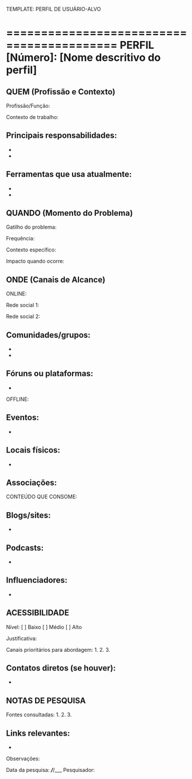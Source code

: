 TEMPLATE: PERFIL DE USUÁRIO-ALVO

==========================================
PERFIL [Número]: [Nome descritivo do perfil]
==========================================

QUEM (Profissão e Contexto)
------------------------------------------
Profissão/Função:


Contexto de trabalho:


Principais responsabilidades:
-
-
-

Ferramentas que usa atualmente:
-
-
-


QUANDO (Momento do Problema)
------------------------------------------
Gatilho do problema:


Frequência:


Contexto específico:


Impacto quando ocorre:



ONDE (Canais de Alcance)
------------------------------------------

ONLINE:

Rede social 1:

Rede social 2:

Comunidades/grupos:
-
-
-

Fóruns ou plataformas:
-
-


OFFLINE:

Eventos:
-
-

Locais físicos:
-
-

Associações:
-


CONTEÚDO QUE CONSOME:

Blogs/sites:
-
-

Podcasts:
-
-

Influenciadores:
-
-


ACESSIBILIDADE
------------------------------------------
Nível: [ ] Baixo [ ] Médio [ ] Alto

Justificativa:


Canais prioritários para abordagem:
1.
2.
3.

Contatos diretos (se houver):
-
-


NOTAS DE PESQUISA
------------------------------------------
Fontes consultadas:
1.
2.
3.

Links relevantes:
-
-

Observações:


Data da pesquisa: ___/___/___
Pesquisador:
